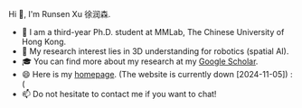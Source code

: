 Hi 👋, I'm Runsen Xu 徐润森.

- 🌱 I am a third-year Ph.D. student at MMLab, The Chinese University of Hong Kong.
- 💬 My research interest lies in 3D understanding for robotics (spatial AI).
- 🎓 You can find more about my research at my [Google Scholar](https://scholar.google.com/citations?user=MOobrCcAAAAJ).
- 😄 Here is my [homepage](https://runsenxu.com/). (The website is currently down [2024-11-05]) :(
- 📫 Do not hesitate to contact me if you want to chat!

